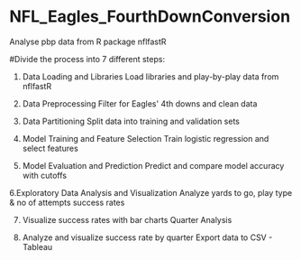 # NFL_Eagles_FourthDownConversion
Analyse pbp data from R package nflfastR

#Divide the process into 7 different steps:
1. Data Loading and Libraries
Load libraries and play-by-play data from nflfastR

2. Data Preprocessing
Filter for Eagles' 4th downs and clean data

3. Data Partitioning
Split data into training and validation sets

4. Model Training and Feature Selection
Train logistic regression and select features

5. Model Evaluation and Prediction
Predict and compare model accuracy with cutoffs

6.Exploratory Data Analysis and Visualization
Analyze yards to go, play type & no of attempts  success rates

7. Visualize success rates with bar charts
Quarter Analysis

8. Analyze and visualize success rate by quarter
Export data to CSV - Tableau 



